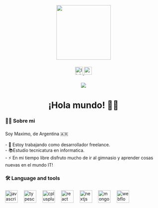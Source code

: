 <div align="center">
  <img height="175" src="https://media.licdn.com/dms/image/D4D16AQFcmTGCauLb_g/profile-displaybackgroundimage-shrink_350_1400/0/1713995000936?e=1723680000&v=beta&t=83GIkPE_9U8dCAnAiaHlzxOCreq2AMSuHkmKBAF_Cj8"  />
</div>

###

<div align="center">
  <a href="https://www.linkedin.com/in/maximobautistagarcia/" target="_blank">
    <img src="https://img.shields.io/static/v1?message=LinkedIn&logo=linkedin&label=&color=0077B5&logoColor=white&labelColor=&style=for-the-badge" height="25" alt="linkedin logo"  />
  </a>
  <img src="https://img.shields.io/static/v1?message=Gmail&logo=gmail&label=&color=D14836&logoColor=white&labelColor=&style=for-the-badge" height="25" alt="gmail logo"  />
</div>

###

<div align="center">
  <img src="https://visitor-badge.laobi.icu/badge?page_id=GarciaMaximoB.GarciaMaximoB&left_text=Visitas%20al%20perfil"  />
</div>

###

<h1 align="center">¡Hola mundo! 👋🏽</h1>

###

<h3 align="left">👩‍💻  Sobre mi</h3>

###

<p align="left">Soy Maximo, de Argentina 🇦🇷<br><br>- 🔭 Estoy trabajando como desarrollador freelance.<br>- 📚Estudio tecnicatura en informatica.<br>- ⚡ En mi tiempo libre disfruto mucho de ir al gimnasio y aprender cosas nuevas en el mundo IT!</p>

###

<h3 align="left">🛠 Language and tools</h3>

###

<div align="left">
  <img src="https://cdn.jsdelivr.net/gh/devicons/devicon/icons/javascript/javascript-original.svg" height="40" alt="javascript logo"  />
  <img width="12" />
  <img src="https://cdn.jsdelivr.net/gh/devicons/devicon/icons/typescript/typescript-original.svg" height="40" alt="typescript logo"  />
  <img width="12" />
  <img src="https://cdn.jsdelivr.net/gh/devicons/devicon/icons/cplusplus/cplusplus-original.svg" height="40" alt="cplusplus logo"  />
  <img width="12" />
  <img src="https://cdn.jsdelivr.net/gh/devicons/devicon/icons/react/react-original.svg" height="40" alt="react logo"  />
  <img width="12" />
  <img src="https://cdn.jsdelivr.net/gh/devicons/devicon/icons/nextjs/nextjs-original.svg" height="40" alt="nextjs logo"  />
  <img width="12" />
  <img src="https://cdn.jsdelivr.net/gh/devicons/devicon/icons/mongodb/mongodb-original.svg" height="40" alt="mongodb logo"  />
  <img width="12" />
  <img src="https://cdn.jsdelivr.net/gh/devicons/devicon/icons/webflow/webflow-original.svg" height="40" alt="webflow logo"  />
</div>

###
